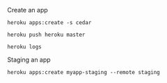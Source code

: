 Create an app

	heroku apps:create -s cedar

	heroku push heroku master
	
	heroku logs

	
Staging an app
	
	heroku apps:create myapp-staging --remote staging

